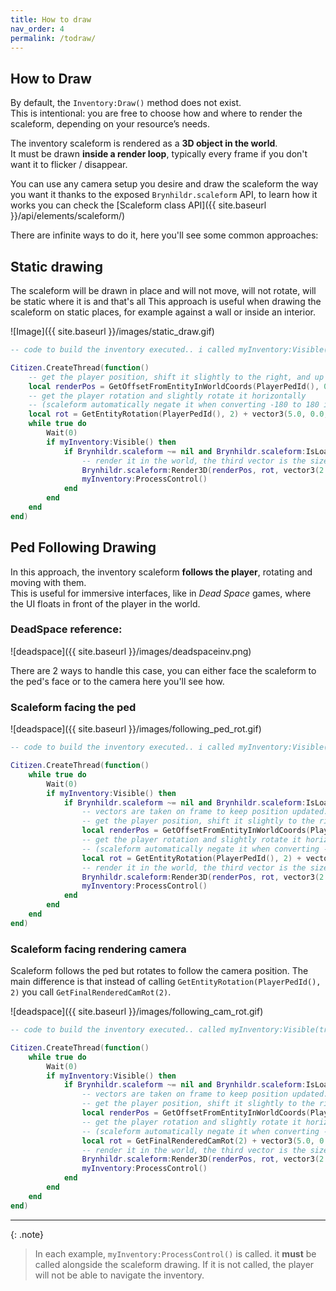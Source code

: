 ```yaml
---
title: How to draw
nav_order: 4
permalink: /todraw/
---
```


## How to Draw

By default, the `Inventory:Draw()` method does not exist.  
This is intentional: you are free to choose how and where to render the scaleform, depending on your resource’s needs.

The inventory scaleform is rendered as a **3D object in the world**.  
It must be drawn **inside a render loop**, typically every frame if you don't want it to flicker / disappear.

You can use any camera setup you desire and draw the scaleform the way you want it thanks to the exposed `Brynhildr.scaleform` API, to learn how it works you can check the [Scaleform class API]({{ site.baseurl }}/api/elements/scaleform/)

There are infinite ways to do it, here you'll see some common approaches:

## Static drawing
The scaleform will be drawn in place and will not move, will not rotate, will be static where it is and that's all
This approach is useful when drawing the scaleform on static places, for example against a wall or inside an interior.

![Image]({{ site.baseurl }}/images/static_draw.gif)

```lua
-- code to build the inventory executed.. i called myInventory:Visible(true)

Citizen.CreateThread(function()
    -- get the player position, shift it slightly to the right, and up
    local renderPos = GetOffsetFromEntityInWorldCoords(PlayerPedId(), 0.0, 1.5, 0.8)
    -- get the player rotation and slightly rotate it horizontally 
    -- (scaleform automatically negate it when converting -180 to 180 into 0 to 360 angles)
    local rot = GetEntityRotation(PlayerPedId(), 2) + vector3(5.0, 0.0, 0.0)
    while true do
        Wait(0)
        if myInventory:Visible() then
            if Brynhildr.scaleform ~= nil and Brynhildr.scaleform:IsLoaded() then
                -- render it in the world, the third vector is the size of the scaleform
                Brynhildr.scaleform:Render3D(renderPos, rot, vector3(2.5, 1.5, 1.5))
                myInventory:ProcessControl()
            end
        end
    end
end)
```

## Ped Following Drawing
In this approach, the inventory scaleform **follows the player**, rotating and moving with them.  
This is useful for immersive interfaces, like in *Dead Space* games, where the UI floats in front of the player in the world.

### DeadSpace reference:
![deadspace]({{ site.baseurl }}/images/deadspaceinv.png)

There are 2 ways to handle this case, you can either face the scaleform to the ped's face or to the camera here you'll see how.

### Scaleform facing the ped

![deadspace]({{ site.baseurl }}/images/following_ped_rot.gif)

```lua
-- code to build the inventory executed.. i called myInventory:Visible(true)

Citizen.CreateThread(function()
    while true do
        Wait(0)
        if myInventory:Visible() then
            if Brynhildr.scaleform ~= nil and Brynhildr.scaleform:IsLoaded() then
                -- vectors are taken on frame to keep position updated.
                -- get the player position, shift it slightly to the right, and up
                local renderPos = GetOffsetFromEntityInWorldCoords(PlayerPedId(), 0.0, 1.5, 0.8)
                -- get the player rotation and slightly rotate it horizontally
                -- (scaleform automatically negate it when converting -180 to 180 into 0 to 360 angles)
                local rot = GetEntityRotation(PlayerPedId(), 2) + vector3(5.0, 0.0, 0.0)
                -- render it in the world, the third vector is the size of the scaleform
                Brynhildr.scaleform:Render3D(renderPos, rot, vector3(2.5, 1.5, 1.5))
                myInventory:ProcessControl()
            end
        end
    end
end)
```


### Scaleform facing rendering camera
Scaleform follows the ped but rotates to follow the camera position.
The main difference is that instead of calling `GetEntityRotation(PlayerPedId(), 2)` you call `GetFinalRenderedCamRot(2)`.

![deadspace]({{ site.baseurl }}/images/following_cam_rot.gif)

```lua
-- code to build the inventory executed.. called myInventory:Visible(true)

Citizen.CreateThread(function()
    while true do
        Wait(0)
        if myInventory:Visible() then
            if Brynhildr.scaleform ~= nil and Brynhildr.scaleform:IsLoaded() then
                -- vectors are taken on frame to keep position updated.
                -- get the player position, shift it slightly to the right, and up
                local renderPos = GetOffsetFromEntityInWorldCoords(PlayerPedId(), 0.0, 1.5, 0.8)
                -- get the player rotation and slightly rotate it horizontally
                -- (scaleform automatically negate it when converting -180 to 180 into 0 to 360 angles)
                local rot = GetFinalRenderedCamRot(2) + vector3(5.0, 0.0, 0.0)
                -- render it in the world, the third vector is the size of the scaleform
                Brynhildr.scaleform:Render3D(renderPos, rot, vector3(2.5, 1.5, 1.5))
                myInventory:ProcessControl()
            end
        end
    end
end)
```
---

{: .note}
> In each example, `myInventory:ProcessControl()` is called.
> it **must** be called alongside the scaleform drawing. If it is not called, the player will not be able to navigate the inventory.